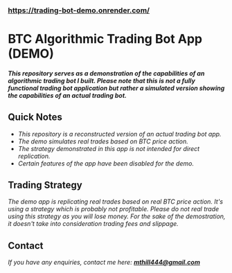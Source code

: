### https://trading-bot-demo.onrender.com/
# BTC Algorithmic Trading Bot App (DEMO)


#### *This repository serves as a demonstration of the capabilities of an algorithmic trading bot I built. Please note that this is not a fully functional trading bot application but rather a simulated version showing the capabilities of an actual trading bot.*

## Quick Notes

- *This repository is a reconstructed version of an actual trading bot app.*
- *The demo simulates real trades based on BTC price action.*
- *The strategy demonstrated in this app is not intended for direct replication.*
- *Certain features of the app have been disabled for the demo.*

## **Trading Strategy**

*The demo app is replicating real trades based on real BTC price action. It's using a strategy which is probably not profitable. Please do not real trade using this strategy as you will lose money. For the sake of the demostration, it doesn't take into consideration trading fees and slippage.*

## Contact

*If you have any enquiries, contact me here: **mthill444@gmail.com***
  





